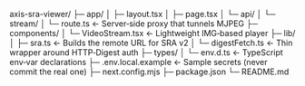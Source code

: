 axis-sra-viewer/
├─ app/
│  ├─ layout.tsx
│  ├─ page.tsx
│  └─ api/
│     └─ stream/
│        └─ route.ts            ← Server‑side proxy that tunnels MJPEG
├─ components/
│  └─ VideoStream.tsx           ← Lightweight IMG‑based player
├─ lib/
│  ├─ sra.ts                    ← Builds the remote URL for SRA v2
│  └─ digestFetch.ts            ← Thin wrapper around HTTP‑Digest auth
├─ types/
│  └─ env.d.ts                  ← TypeScript env‑var declarations
├─ .env.local.example           ← Sample secrets (never commit the real one)
├─ next.config.mjs
├─ package.json
└─ README.md
